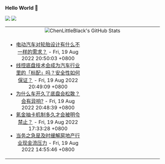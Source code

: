 ### Hello World 👋

[![](https://img.shields.io/badge/@ChenLittleBlack-1a6c81?style=flat&logo=java&logoColor=1a6c81&label=Java&colorA=ffffff)](https://www.java.com/)
[![](https://img.shields.io/badge/@ChenLittleBlack-41b883?style=flat&logo=vuedotjs&logoColor=41b883&label=Vue&colorA=ffffff)](https://cn.vuejs.org/)

<table>
<tr>
<td colspan="2" style="text-align: center;">
<img alt="ChenLittleBlack's GitHub Stats" src="https://github-readme-stats.vercel.app/api?username=ChenLittleBlack&show_icons=true&icon_color=CE1D2D&text_color=718096&bg_color=ffffff&hide_title=true" />
</td>
</tr>
<tr>
<td align="center" valign="middle">

<!-- START_SECTION:blog -->
* <a href='http://www.zhihu.com/question/321598145/answer/2632625075?utm_campaign=rss&utm_medium=rss&utm_source=rss&utm_content=title' target='_blank'>电动汽车对轮胎设计有什么不一样的需求？</a> - Fri, 19 Aug 2022 20:50:03 +0800
* <a href='http://www.zhihu.com/question/498205340/answer/2603161485?utm_campaign=rss&utm_medium=rss&utm_source=rss&utm_content=title' target='_blank'>线控底盘技术会成为汽车行业里的「标配」吗？安全性如何保证？</a> - Fri, 19 Aug 2022 20:49:09 +0800
* <a href='http://www.zhihu.com/question/543816084/answer/2623691591?utm_campaign=rss&utm_medium=rss&utm_source=rss&utm_content=title' target='_blank'>为什么车开久了底盘会松散？会有异响?</a> - Fri, 19 Aug 2022 20:48:39 +0800
* <a href='http://www.zhihu.com/question/427907303/answer/1571507830?utm_campaign=rss&utm_medium=rss&utm_source=rss&utm_content=title' target='_blank'>氪金抽卡机制多久才会被明令禁止？</a> - Fri, 19 Aug 2022 17:33:28 +0800
* <a href='http://zhuanlan.zhihu.com/p/555068953?utm_campaign=rss&utm_medium=rss&utm_source=rss&utm_content=title' target='_blank'>当务之急是及时缓解房地产行业现金流压力</a> - Fri, 19 Aug 2022 14:55:46 +0800
<!-- END_SECTION:blog -->

</td>
<td valign="middle" width="50%">

<!-- START_SECTION:douban -->

<!-- END_SECTION:douban -->

</td>
</tr>
</table>
